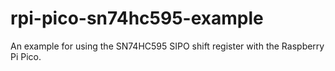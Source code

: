 # rpi-pico-sn74hc595-example
An example for using the SN74HC595 SIPO shift register with the Raspberry Pi Pico.
